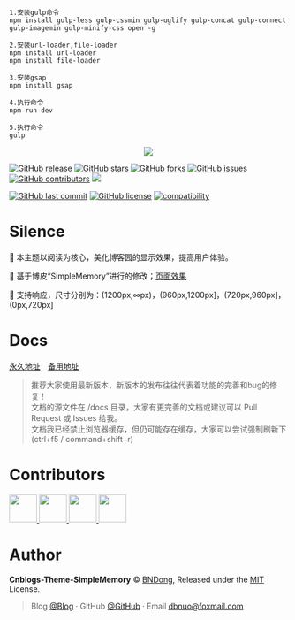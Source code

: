 ```
1.安装gulp命令
npm install gulp-less gulp-cssmin gulp-uglify gulp-concat gulp-connect gulp-imagemin gulp-minify-css open -g

2.安装url-loader,file-loader
npm install url-loader
npm install file-loader

3.安装gsap
npm install gsap

4.执行命令
npm run dev

5.执行命令
gulp
```

<div align="center">

<img src="./src/images/simple1.png" />

<br>

</div>

[![GitHub release](https://img.shields.io/github/release/BNDong/Cnblogs-Theme-SimpleMemory.svg)](https://github.com/yushixin-1024/Cnblogs-Theme-SimpleMemory/releases)
[![GitHub stars](https://img.shields.io/github/stars/BNDong/Cnblogs-Theme-SimpleMemory.svg)](https://github.com/yushixin-1024/Cnblogs-Theme-SimpleMemory/stargazers)
[![GitHub forks](https://img.shields.io/github/forks/BNDong/Cnblogs-Theme-SimpleMemory.svg)](https://github.com/yushixin-1024/Cnblogs-Theme-SimpleMemory/network)
[![GitHub issues](https://img.shields.io/github/issues/BNDong/Cnblogs-Theme-SimpleMemory.svg)](https://github.com/yushixin-1024/Cnblogs-Theme-SimpleMemory/issues)
[![GitHub contributors](https://img.shields.io/github/contributors/BNDong/Cnblogs-Theme-SimpleMemory.svg)](https://github.com/yushixin-1024/Cnblogs-Theme-SimpleMemory/graphs/contributors)
[![](https://data.jsdelivr.com/v1/package/gh/BNDong/Cnblogs-Theme-SimpleMemory/badge?style=rounded)](https://www.jsdelivr.com/package/gh/BNDong/Cnblogs-Theme-SimpleMemory)

[![GitHub last commit](https://img.shields.io/github/last-commit/BNDong/Cnblogs-Theme-SimpleMemory.svg)](https://github.com/yushixin-1024/Cnblogs-Theme-SimpleMemory/commits/master)
[![GitHub license](https://img.shields.io/github/license/esofar/cnblogs-theme-silence.svg)](https://github.com/yushixin-1024/Cnblogs-Theme-SimpleMemory/blob/master/LICENSE)
[![compatibility](https://camo.githubusercontent.com/31ac3f0ce805dc34a29b615131caa26cbf4dc127/68747470733a2f2f696d672e736869656c64732e696f2f62616467652f62726f777365722d2532306368726f6d6525323025374325323066697265666f782532302537432532306f706572612532302537432532307361666172692532302537432532306965253230253345253344253230392d6c69676874677265792e737667)](https://github.com/yushixin-1024/Cnblogs-Theme-SimpleMemory)

# Silence

📖 本主题以阅读为核心，美化博客园的显示效果，提高用户体验。 

🍰 基于博皮“SimpleMemory”进行的修改；[页面效果](https://www.cnblogs.com/yushixin1024/)

🧀 支持响应，尺寸分别为：(1200px,∞px)，(960px,1200px]，(720px,960px]，(0px,720px]

# Docs

[永久地址](https://bndong.github.io/Cnblogs-Theme-SimpleMemory/v2)　[备用地址](https://www.dbnuo.com/Cnblogs-Theme-SimpleMemory/docs/v2/)

> 推荐大家使用最新版本，新版本的发布往往代表着功能的完善和bug的修复！
> <br>文档的源文件在 /docs 目录，大家有更完善的文档或建议可以 Pull Request 或 Issues 给我。
> <br>文档我已经禁止浏览器缓存，但仍可能存在缓存，大家可以尝试强制刷新下(ctrl+f5 / command+shift+r)

# Contributors

<a href="https://github.com/QQ2017" target="_blank">
    <img width=50 src="https://avatars0.githubusercontent.com/u/23667705?s=50&v=4"/>
</a>

<a href="https://github.com/alessandrocyc" target="_blank">
    <img width=50 src="https://avatars1.githubusercontent.com/u/43987494?s=50&v=4"/>
</a>

<a href="https://github.com/ElderJames" target="_blank">
    <img width=50 src="https://avatars3.githubusercontent.com/u/7550366?s=50&v=4"/>
</a>

<a href="https://github.com/sky5454" target="_blank">
    <img width=50 src="https://avatars2.githubusercontent.com/u/12370628?s=460&v=4"/>
</a>

# Author

**Cnblogs-Theme-SimpleMemory** © [BNDong](https://github.com/yushixin-1024), Released under the [MIT](./LICENSE) License.<br>

> Blog [@Blog](https://www.cnblogs.com/yushixin1024/) · GitHub [@GitHub](https://github.com/yushixin-1024) · Email dbnuo@foxmail.com
